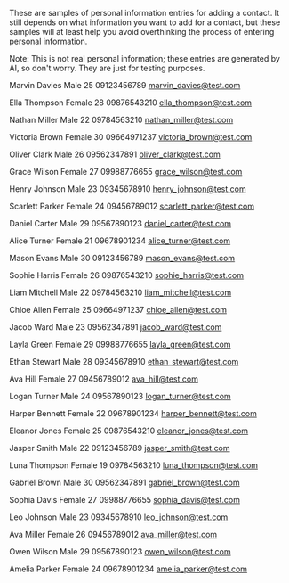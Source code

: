 These are samples of personal information entries for adding a contact. It still depends on what information you want to add for a contact, but these samples will at least help you avoid overthinking the process of entering personal information.

Note: This is not real personal information; these entries are generated by AI, so don't worry. They are just for testing purposes.


Marvin Davies
Male
25
09123456789
marvin_davies@test.com

Ella Thompson
Female
28
09876543210
ella_thompson@test.com

Nathan Miller
Male
22
09784563210
nathan_miller@test.com

Victoria Brown
Female
30
09664971237
victoria_brown@test.com

Oliver Clark
Male
26
09562347891
oliver_clark@test.com

Grace Wilson
Female
27
09988776655
grace_wilson@test.com

Henry Johnson
Male
23
09345678910
henry_johnson@test.com

Scarlett Parker
Female
24
09456789012
scarlett_parker@test.com

Daniel Carter
Male
29
09567890123
daniel_carter@test.com

Alice Turner
Female
21
09678901234
alice_turner@test.com

Mason Evans
Male
30
09123456789
mason_evans@test.com

Sophie Harris
Female
26
09876543210
sophie_harris@test.com

Liam Mitchell
Male
22
09784563210
liam_mitchell@test.com

Chloe Allen
Female
25
09664971237
chloe_allen@test.com

Jacob Ward
Male
23
09562347891
jacob_ward@test.com

Layla Green
Female
29
09988776655
layla_green@test.com

Ethan Stewart
Male
28
09345678910
ethan_stewart@test.com

Ava Hill
Female
27
09456789012
ava_hill@test.com

Logan Turner
Male
24
09567890123
logan_turner@test.com

Harper Bennett
Female
22
09678901234
harper_bennett@test.com

Eleanor Jones
Female
25
09876543210
eleanor_jones@test.com

Jasper Smith
Male
22
09123456789
jasper_smith@test.com

Luna Thompson
Female
19
09784563210
luna_thompson@test.com

Gabriel Brown
Male
30
09562347891
gabriel_brown@test.com

Sophia Davis
Female
27
09988776655
sophia_davis@test.com

Leo Johnson
Male
23
09345678910
leo_johnson@test.com

Ava Miller
Female
26
09456789012
ava_miller@test.com

Owen Wilson
Male
29
09567890123
owen_wilson@test.com

Amelia Parker
Female
24
09678901234
amelia_parker@test.com
